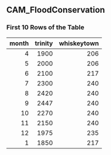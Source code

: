 ## CAM_FloodConservation
### First 10 Rows of the Table
|   month |   trinity |   whiskeytown |
|--------:|----------:|--------------:|
|       4 |      1900 |           206 |
|       5 |      2000 |           206 |
|       6 |      2100 |           217 |
|       7 |      2300 |           240 |
|       8 |      2420 |           240 |
|       9 |      2447 |           240 |
|      10 |      2270 |           240 |
|      11 |      2150 |           240 |
|      12 |      1975 |           235 |
|       1 |      1850 |           217 |